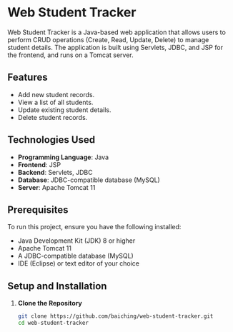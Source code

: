 # Web Student Tracker

Web Student Tracker is a Java-based web application that allows users to perform CRUD operations (Create, Read, Update, Delete) to manage student details. The application is built using Servlets, JDBC, and JSP for the frontend, and runs on a Tomcat server.

## Features
- Add new student records.
- View a list of all students.
- Update existing student details.
- Delete student records.

## Technologies Used
- **Programming Language**: Java
- **Frontend**: JSP
- **Backend**: Servlets, JDBC
- **Database**: JDBC-compatible database (MySQL)
- **Server**: Apache Tomcat 11

## Prerequisites
To run this project, ensure you have the following installed:
- Java Development Kit (JDK) 8 or higher
- Apache Tomcat 11
- A JDBC-compatible database (MySQL)
- IDE (Eclipse) or text editor of your choice

## Setup and Installation

1. **Clone the Repository**
   ```bash
   git clone https://github.com/baiching/web-student-tracker.git
   cd web-student-tracker
